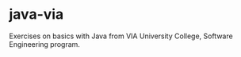 # java-via
Exercises on basics with Java from VIA University College, Software Engineering program.
